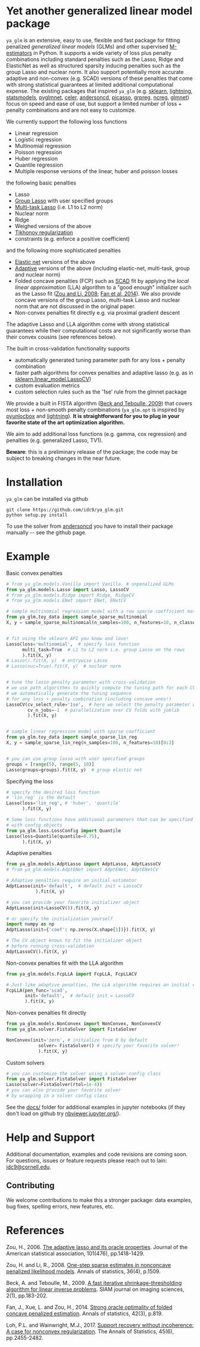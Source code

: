 # Yet another generalized linear model package



`ya_glm` is an extensive, easy to use, flexible and fast package for fitting penalized *generalized linear models* (GLMs) and other supervised [M-estimators](https://en.wikipedia.org/wiki/M-estimator) in Python. It supports a wide variety of loss plus penalty combinations including standard penalties such as the Lasso, Ridge and ElasticNet as well as structured sparsity inducing penalties such as the group Lasso and nuclear norm. It also support potentially more accurate adaptive and non-convex (e.g. SCAD) versions of these penalties that come with strong statistical guarantees at limited additional computational expense. The existing packages that inspired `ya_glm` (e.g. [sklearn](https://scikit-learn.org/stable/), [lightning](https://github.com/scikit-learn-contrib/lightning), [statsmodels](https://www.statsmodels.org/), [pyglmnet](https://github.com/glm-tools/pyglmnet), [celer](https://github.com/mathurinm/celer), [andersoncd](https://github.com/mathurinm/andersoncd), [picasso](https://github.com/jasonge27/picasso), [grpreg](https://github.com/pbreheny/grpreg), [ncreg](https://cran.r-project.org/web/packages/ncvreg/index.html), [glmnet](https://glmnet.stanford.edu/articles/glmnet.html)) focus on speed and ease of use, but support a limited number of loss + penalty combinations and are not easy to customize. 


We currently support the following loss functions

- Linear regression
- Logistic regression
- Multinomial regression
- Poisson regression
- Huber regression
- Quantile regression
- Multiple response versions of the linear, huber and poisson losses

the following basic penalties

- Lasso
- [Group Lasso](https://rss.onlinelibrary.wiley.com/doi/pdfdirect/10.1111/j.1467-9868.2005.00532.x?casa_token=wN_F5iYwNK4AAAAA:4PVnAz4icP5hR9FIRviV0zqnp_QAibv55uYkptKQKezvDoqtMzrSpFyHh15lL4IO1yFJ3Sfl4OwOuA) with user specified groups
- [Multi-task Lasso](https://scikit-learn.org/stable/modules/generated/sklearn.linear_model.MultiTaskLasso.html#sklearn.linear_model.MultiTaskLasso) (i.e. L1 to L2 norm)
- Nuclear norm
- Ridge
- Weighed versions of the above
- [Tikhonov regularization](https://en.wikipedia.org/wiki/Tikhonov_regularization#Tikhonov_regularization)
- constraints (e.g. enforce a positive coefficient)

and the following more sophisticated penalties

- [Elastic net](https://scikit-learn.org/stable/modules/generated/sklearn.linear_model.ElasticNet.html) versions of the above
- [Adaptive](http://users.stat.umn.edu/~zouxx019/Papers/adalasso.pdf) versions of the above (including elastic-net, multi-task, group and nuclear norm)
- Folded concave penalties (FCP) such as [SCAD](https://fan.princeton.edu/papers/01/penlike.pdf) fit by applying the *local linear approximation* (LLA) algorithm to a "good enough" initializer such as the Lasso fit ([Zou and Li, 2008](http://www.personal.psu.edu/ril4/research/AOS0316.pdf); [Fan et al, 2014](https://www.ncbi.nlm.nih.gov/pmc/articles/PMC4295817/)). We also provide concave versions of the group Lasso, multi-task Lasso and nuclear norm that are not discussed in the original paper.
- Non-convex penalties fit directly e.g. via proximal gradient descent

The adaptive Lasso and LLA algorithm come with strong statistical guarantees while their computational costs are not significantly worse than their convex cousins (see references below).

The built in cross-validation functionality supports

- automatically generated tuning parameter path for any loss + penalty combination
- faster path algorithms for convex penalties and adaptive lasso (e.g. as in [sklearn.linear_model.LassoCV](https://scikit-learn.org/stable/modules/generated/sklearn.linear_model.LassoCV.html))
- custom evaluation metrics
- custom selection rules such as the '1se' rule from the glmnet package

We provide a built in FISTA algorithm ([Beck and Teboulle, 2009](https://epubs.siam.org/doi/pdf/10.1137/080716542?casa_token=cjyK5OxcbSoAAAAA:lQOp0YAVKIOv2-vgGUd_YrnZC9VhbgWvZgj4UPbgfw8I7NV44K82vbIu0oz2-xAACBz9k0Lclw)) that covers most loss + non-smooth penalty combinations (`ya_glm.opt` is inspired by [pyunlocbox](https://github.com/epfl-lts2/pyunlocbox) and [lightning](https://github.com/scikit-learn-contrib/lightning)). **It is straightforward for you to plug in your favorite state of the art optimization algorithm.**

We aim to add additional loss functions (e.g. gamma, cox regression) and penalties (e.g. generalized Lasso, TV1).

 **Beware**: this is a preliminary release of the package; the code may be subject to breaking changes in the near future.


# Installation
`ya_glm` can be installed via github
```
git clone https://github.com/idc9/ya_glm.git
python setup.py install
```

To use the solver from [andersoncd](https://github.com/mathurinm/andersoncd) you have to install their package manually -- see the github page.


# Example

Basic convex penalties

```python
# from ya_glm.models.Vanilla import Vanilla  # unpenalized GLMs
from ya_glm.models.Lasso import Lasso, LassoCV
# from ya_glm.models.Ridge import Ridge, RidgeCV
# from ya_glm.models.ENet import ENet, ENetCV

# sample multinomial regression model with a row sparse coefficient matrix
from ya_glm.toy_data import sample_sparse_multinomial
X, y = sample_sparse_multinomial(n_samples=100, n_features=10, n_classes=3)[0:2]


# fit using the sklearn API you know and love!
Lasso(loss='multinomial',  # specify loss function
      multi_task=True  # L1 to L2 norm i.e. group Lasso on the rows
      ).fit(X, y)
# Lasso().fit(X, y)  # entrywise Lasso
# Lasso(nuc=True).fit(X, y)  # nuclear norm


# tune the lasso penalty parameter with cross-validation
# we use path algorithms to quickly compute the tuning path for each CV fold
# we automatically generate the tuning sequence
# for any loss + penalty combination (including concave ones!)
LassoCV(cv_select_rule='1se',  # here we select the penalty parameter with the 1se rule
        cv_n_jobs=-1  # parallelization over CV folds with joblib
        ).fit(X, y)


# sample linear regression model with sparse coefficient
from ya_glm.toy_data import sample_sparse_lin_reg
X, y = sample_sparse_lin_reg(n_samples=100, n_features=10)[0:2]


# you can use group lasso with user specified groups
groups = [range(5), range(5, 10)]
Lasso(groups=groups).fit(X, y)  # group elastic net
```

Specifying the loss

```python
# specify the desired loss function
# 'lin_reg' is the default
Lasso(loss='lin_reg', # 'huber', 'quantile'
      ).fit(X, y)

# Some loss functions have additional parameters that can be specified
# with config objects
from ya_glm.loss.LossConfig import Quantile
Lasso(loss=Quantile(quantile=0.75),
      ).fit(X, y)
```

Adaptive penalties

```python
from ya_glm.models.AdptLasso import AdptLasso, AdptLassoCV
# from ya_glm.models.AdptENet import AdptENet, AdptENetCV

# Adaptive penalties require an initial estimator
AdptLasso(init='default',  # default init = LassoCV
           ).fit(X, y)

# you can provide your favorite initializer object
AdptLasso(init=LassoCV()).fit(X, y)

# or specify the initialization yourself
import numpy as np
AdptLasso(init={'coef': np.zeros(X.shape[1])}).fit(X, y)

# The CV object knows to fit the initializer object
# before running cross-validation
AdptLassoCV().fit(X, y)
```

Non-convex penalties fit with the LLA algorithm

```python
from ya_glm.models.FcpLLA import FcpLLA, FcpLLACV

# Just like adaptive penalties, the LLA algorithm requires an initial estimator
FcpLLA(pen_func='scad',
       init='default',  # default init = LassoCV
       ).fit(X, y)
```

Non-convex penalties fit directly

```python
from ya_glm.models.NonConvex import NonConvex, NonConvexCV
from ya_glm.solver.FistaSolver import FistaSolver

NonConvex(init='zero', # initialize from 0 by default
			solver= FistaSolver() # specify your favorite solver!
			).fit(X, y)
```

Custom solvers

```python
# you can customize the solver using a solver config class
from ya_glm.solver.FistaSolver import FistaSolver
Lasso(solver=FistaSolver(rtol=1e-4))
# you can also provide your favorite solver
# by wrapping in a solver config class
```


See the [docs/](docs/) folder for additional examples in jupyter notebooks (if they don't load on github try [nbviewer.jupyter.org/](https://nbviewer.jupyter.org/)).


# Help and Support

Additional documentation, examples and code revisions are coming soon.
For questions, issues or feature requests please reach out to Iain:
idc9@cornell.edu.



## Contributing

We welcome contributions to make this a stronger package: data examples,
bug fixes, spelling errors, new features, etc.


# References


Zou, H., 2006. [The adaptive lasso and its oracle properties](http://users.stat.umn.edu/~zouxx019/Papers/adalasso.pdf). Journal of the American statistical association, 101(476), pp.1418-1429.

Zou, H. and Li, R., 2008. [One-step sparse estimates in nonconcave penalized likelihood models](http://www.personal.psu.edu/ril4/research/AOS0316.pdf). Annals of statistics, 36(4), p.1509.

Beck, A. and Teboulle, M., 2009. [A fast iterative shrinkage-thresholding algorithm for linear inverse problems](https://epubs.siam.org/doi/pdf/10.1137/080716542?casa_token=cjyK5OxcbSoAAAAA:lQOp0YAVKIOv2-vgGUd_YrnZC9VhbgWvZgj4UPbgfw8I7NV44K82vbIu0oz2-xAACBz9k0Lclw). SIAM journal on imaging sciences, 2(1), pp.183-202.

Fan, J., Xue, L. and Zou, H., 2014. [Strong oracle optimality of folded concave penalized estimation](https://www.ncbi.nlm.nih.gov/pmc/articles/PMC4295817/). Annals of statistics, 42(3), p.819.

Loh, P.L. and Wainwright, M.J., 2017. [Support recovery without incoherence: A case for nonconvex regularization](https://projecteuclid.org/journals/annals-of-statistics/volume-45/issue-6/Support-recovery-without-incoherence-A-case-for-nonconvex-regularization/10.1214/16-AOS1530.pdf). The Annals of Statistics, 45(6), pp.2455-2482.